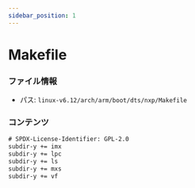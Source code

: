```yaml
---
sidebar_position: 1
---
```

# Makefile

### ファイル情報

- パス: `linux-v6.12/arch/arm/boot/dts/nxp/Makefile`

### コンテンツ

```txt
# SPDX-License-Identifier: GPL-2.0
subdir-y += imx
subdir-y += lpc
subdir-y += ls
subdir-y += mxs
subdir-y += vf

```
